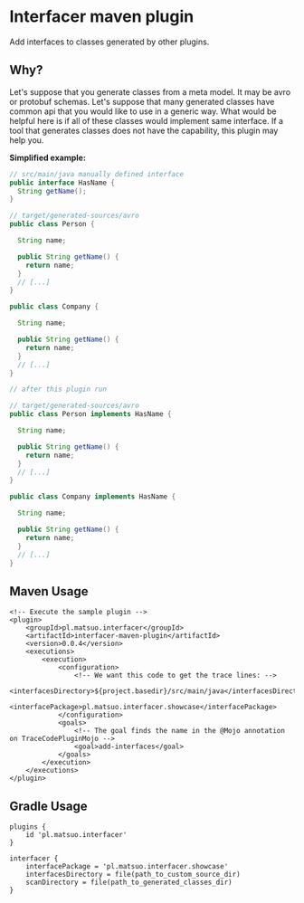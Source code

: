 # Interfacer maven plugin

Add interfaces to classes generated by other plugins.

## Why?

Let's suppose that you generate classes from a meta model. It may be avro or
protobuf schemas. Let's suppose that many generated classes have common api
that you would like to use in a generic way. What would be helpful here is
if all of these classes would implement same interface. If a tool that
generates classes does not have the capability, this plugin may help you.

**Simplified example:**

```java
// src/main/java manually defined interface
public interface HasName {
  String getName();
}

// target/generated-sources/avro
public class Person {

  String name;

  public String getName() {
    return name;
  }
  // [...]
}

public class Company {

  String name;

  public String getName() {
    return name;
  }
  // [...]
}

// after this plugin run

// target/generated-sources/avro
public class Person implements HasName {

  String name;

  public String getName() {
    return name;
  }
  // [...]
}

public class Company implements HasName {

  String name;

  public String getName() {
    return name;
  }
  // [...]
}
```

## Maven Usage

```
<!-- Execute the sample plugin -->
<plugin>
    <groupId>pl.matsuo.interfacer</groupId>
    <artifactId>interfacer-maven-plugin</artifactId>
    <version>0.0.4</version>
    <executions>
        <execution>
            <configuration>
                <!-- We want this code to get the trace lines: -->
                <interfacesDirectory>${project.basedir}/src/main/java</interfacesDirectory>
                <interfacePackage>pl.matsuo.interfacer.showcase</interfacePackage>
            </configuration>
            <goals>
                <!-- The goal finds the name in the @Mojo annotation on TraceCodePluginMojo -->
                <goal>add-interfaces</goal>
            </goals>
        </execution>
    </executions>
</plugin>
```

## Gradle Usage

```
plugins {
    id 'pl.matsuo.interfacer'
}

interfacer {
    interfacePackage = 'pl.matsuo.interfacer.showcase'
    interfacesDirectory = file(path_to_custom_source_dir)
    scanDirectory = file(path_to_generated_classes_dir)
}
```